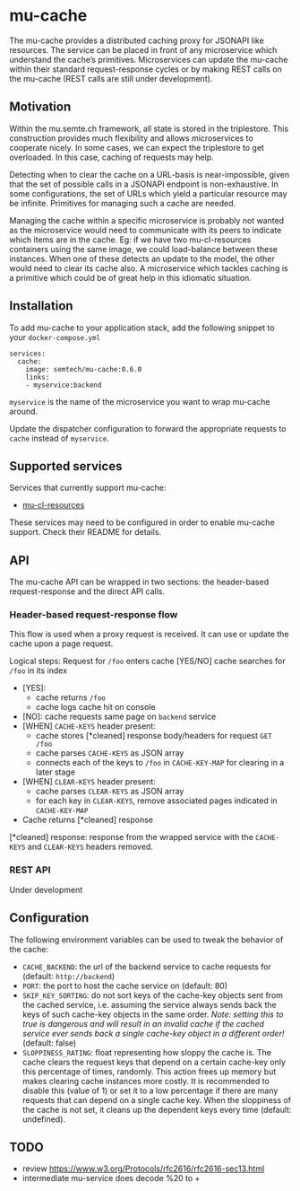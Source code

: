 mu-cache
================

The mu-cache provides a distributed caching proxy for JSONAPI like resources.  The service can be placed in front of any microservice which understand the cache’s primitives.  Microservices can update the mu-cache within their standard request-response cycles or by making REST calls on the mu-cache (REST calls are still under development).

Motivation
----------
Within the mu.semte.ch framework, all state is stored in the triplestore.  This construction provides much flexibility and allows microservices to cooperate nicely.  In some cases, we can expect the triplestore to get overloaded.  In this case, caching of requests may help.

Detecting when to clear the cache on a URL-basis is near-impossible, given that the set of possible calls in a JSONAPI endpoint is non-exhaustive.  In some configurations, the set of URLs which yield a particular resource may be infinite.  Primitives for managing such a cache are needed.

Managing the cache within a specific microservice is probably not wanted as the microservice would need to communicate with its peers to indicate which items are in the cache.  Eg: if we have two mu-cl-resources containers using the same image, we could load-balance between these instances.  When one of these detects an update to the model, the other would need to clear its cache also.  A microservice which tackles caching is a primitive which could be of great help in this idiomatic situation.

Installation
------------
To add mu-cache to your application stack, add the following snippet to your `docker-compose.yml`
```
services:
  cache:
    image: semtech/mu-cache:0.6.0
    links:
    - myservice:backend
```
`myservice` is the name of the microservice you want to wrap mu-cache around.

Update the dispatcher configuration to forward the appropriate requests to `cache` instead of `myservice`.

Supported services
------------------
Services that currently support mu-cache:
- [mu-cl-resources](https://github.com/mu-semtech/mu-cl-resources/blob/master/README.md#external-cache)

These services may need to be configured in order to enable mu-cache support. Check their README for details.

API
---
The mu-cache API can be wrapped in two sections: the header-based request-response and the direct API calls.

### Header-based request-response flow
This flow is used when a proxy request is received.  It can use or update the cache upon a page request.

Logical steps:
Request for `/foo` enters cache
[YES/NO] cache searches for `/foo` in its index
 - [YES]: 
   - cache returns `/foo`
   - cache logs cache hit on console
 - [NO]: cache requests same page on `backend` service
 - [WHEN] `CACHE-KEYS` header present: 
   - cache stores [*cleaned] response body/headers for request `GET /foo`
   - cache parses `CACHE-KEYS` as JSON array
   - connects each of the keys to `/foo` in `CACHE-KEY-MAP` for clearing in a later stage
 - [WHEN] `CLEAR-KEYS` header present: 
   - cache parses `CLEAR-KEYS` as JSON array
   - for each key in `CLEAR-KEYS`, remove associated pages indicated in `CACHE-KEY-MAP`
- Cache returns [*cleaned] response

[*cleaned] response: response from the wrapped service with the `CACHE-KEYS` and `CLEAR-KEYS` headers removed.

### REST API
Under development

Configuration
--------
The following environment variables can be used to tweak the behavior of the cache:
- `CACHE_BACKEND`: the url of the backend service to cache requests for (default: `http://backend`)
- `PORT`: the port to host the cache service on (default: 80)
- `SKIP_KEY_SORTING`: do not sort keys of the cache-key objects sent from the cached service, i.e. assuming the service always sends back the keys of such cache-key objects in the same order.
*Note: setting this to true is dangerous and will result in an invalid cache if the cached service ever sends back a single cache-key object in a different order!* (default: false)
- `SLOPPINESS_RATING`: float representing how sloppy the cache is. The cache clears the request keys that depend on a certain cache-key only this percentage of times, randomly. This action frees up memory but makes clearing cache instances more costly. It is recommended to disable this (value of 1) or set it to a low percentage if there are many requests that can depend on a single cache key. When the sloppiness of the cache is not set, it cleans up the dependent keys every time (default: undefined).

TODO
----
- review https://www.w3.org/Protocols/rfc2616/rfc2616-sec13.html
- intermediate mu-service does decode %20 to +
